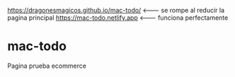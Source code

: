 https://dragonesmagicos.github.io/mac-todo/   <--- se rompe al reducir la pagina principal
https://mac-todo.netlify.app         <---  funciona perfectamente 
# mac-todo
Pagina prueba ecommerce





